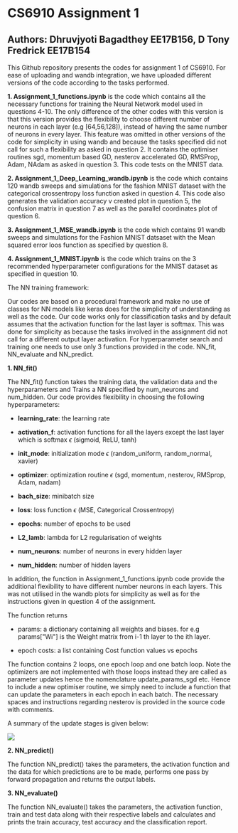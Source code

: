 
# CS6910 Assignment 1
## Authors: Dhruvjyoti Bagadthey EE17B156, D Tony Fredrick EE17B154


This Github repository presents the codes for assignment 1 of CS6910. For ease of uploading and wandb integration, we have uploaded different versions of the code according to the tasks performed. 

**1. Assignment_1_functions.ipynb** is the code which contains all the necessary functions for training the Neural Network model used in questions 4-10. The only difference of the other codes with this version is that this version provides the flexibility to choose different number of neurons in each layer (e.g [64,56,128]), instead of having the same number of neurons in every layer. This feature was omitted in other versions of the code for simplicity in using wandb and because the tasks specified did not call for such a flexibility as asked in question 2. It contains the optimiser routines sgd, momentum based GD, nesterov accelerated GD, RMSProp, Adam, NAdam as asked in question 3. This code tests on the MNIST data.

**2. Assignment_1_Deep_Learning_wandb.ipynb** is the code which contains 120 wandb sweeps and simulations for the fashion MNIST dataset with the categorical crossentropy loss function asked in question 4. This code also generates the validation accuracy v created plot in question 5, the confusion matrix in question 7 as well as the parallel coordinates plot of question 6.

**3. Assignment_1_MSE_wandb.ipynb** is the code which contains 91 wandb sweeps and simulations for the Fashion MNIST datsaset with the Mean squared error loos function as specified by question 8.

**4. Assignment_1_MNIST.ipynb** is the code which trains on the 3 recommended hyperparameter configurations for the MNIST dataset as specified in question 10.




The NN training framework:

Our codes are based on a procedural framework and make no use of classes for NN models like keras does for the simplicity of understanding as well as the code. Our code works only for classification tasks and by default assumes that the activation function for the last layer is softmax. This was done for simplicity as because the tasks involved in the assignment did not call for a different output layer activation. For hyperparameter search and training one needs to use only 3 functions provided in the code. NN_fit, NN_evaluate and NN_predict. 

**1. NN_fit()**

The NN_fit() function takes the training data, the validation data and the hyperparameters and Trains a NN specified by num_neurons and num_hidden. 
Our code provides flexibility in choosing the following hyperparameters:


* **learning_rate**: the learning rate 


* **activation_f**: activation functions for all the layers except the last layer which is softmax  $\epsilon$ (sigmoid, ReLU, tanh)                          


* **init_mode**: initialization mode $\epsilon$ (random_uniform, random_normal, xavier)


* **optimizer**: optimization routine $\epsilon$ (sgd, momentum, nesterov, RMSprop, Adam, nadam)


* **bach_size**: minibatch size


* **loss**: loss function $\epsilon$ (MSE, Categorical Crossentropy)


* **epochs**: number of epochs to be used


* **L2_lamb**: lambda for L2 regularisation of weights


* **num_neurons**: number of neurons in every hidden layer


* **num_hidden**: number of hidden layers


In addition, the function in Assignment_1_functions.ipynb code provide the additional flexibility to have different number neurons in each layers. This was not utilised in the wandb plots for simplicity as well as for the instructions given in question 4 of the assignment. 

The function returns 

* params: a dictionary containing all weights and biases. for e.g params["Wi"] is the Weight matrix from i-1 th layer to the ith layer.

* epoch costs: a list containing Cost function values vs epochs

The function contains 2 loops, one epoch loop and one batch loop. Note the optimizers are not implemented with those loops instead they are called as parameter updates hence the nomenclature update_params_sgd etc. Hence to include a new optimiser routine, we simply need to include a function that can update the parameters in each epoch in each batch. The necessary spaces and instructions regarding nesterov is provided in the source code with comments.

A summary of the update stages is given below:

<img src="https://docs.google.com/drawings/d/e/2PACX-1vThojdzpoROd58z6yJqOMQFrnlhuPmhhuZYZvgQoQmGLcL9G3F12Or1bWxzBT_HCA2DSfSvhz9h4Uqv/pub?w=960&amp;h=720">

**2. NN_predict()**

The function NN_predict() takes the parameters, the activation function and the data for which predictions are to be made, performs one pass by forward propagation and returns the output labels.

**3. NN_evaluate()**

The function NN_evaluate() takes the parameters, the activation function, train and test data along with their respective labels and calculates and prints the train accuracy, test accuracy and the classification report.



```python

```
